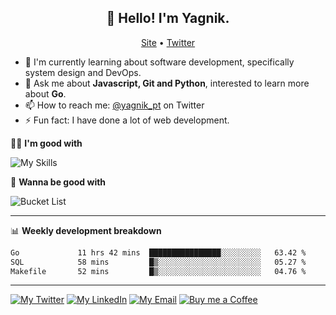 <h2 align="center">👋 Hello! I'm Yagnik.</h2>
<p align="center">
  <a href="https://yagnik.me">Site</a> •
  <a href="https://x.com/yagnik_pt">Twitter</a>
</p>


- 🔭 I'm currently learning about software development, specifically system design and DevOps.
- 💬 Ask me about **Javascript, Git and Python**, interested to learn more about **Go**.
- 📫 How to reach me: [@yagnik_pt](https://x.com/yagnik_pt) on Twitter
- ⚡ Fun fact: I have done a lot of web development.

🥷🏼 **I'm good with**

![My Skills](https://skillicons.dev/icons?i=go,ts,react,next,svelte,tailwind,astro,vite,nodejs,bun,postgres,git,python,fastapi,redis,supabase&perline=8)

📌 **Wanna be good with**

![Bucket List](https://skillicons.dev/icons?i=linux,aws,azure,docker,rabbitmq,mongodb,cassandra,vim&perline=8)

-------
📊 **Weekly development breakdown**
<!--START_SECTION:waka-->

```txt
Go             11 hrs 42 mins  ████████████████░░░░░░░░░   63.42 %
SQL            58 mins         █▒░░░░░░░░░░░░░░░░░░░░░░░   05.27 %
Makefile       52 mins         █▒░░░░░░░░░░░░░░░░░░░░░░░   04.76 %
```

<!--END_SECTION:waka-->
-------

[![My Twitter](https://img.shields.io/badge/yagnik__pt-000?style=for-the-badge&logo=x&logoColor=white)](https://twitter.com/yagnik_pt)
[![My LinkedIn](https://img.shields.io/badge/yagnikpt-0A66C2?style=for-the-badge&logo=linkedin&logoColor=white)](https://linkedin.com/in/yagnikpt)
[![My Email](https://img.shields.io/badge/yagnik.pt@gmail.com-dc2626?logo=gmail&style=for-the-badge&logoColor=white)](mailto:yagnik.pt@gmail.com)
[![Buy me a Coffee](https://img.shields.io/badge/buy_me_a_coffee-FFDD00?style=for-the-badge&logo=buymeacoffee&logoColor=black)](https://buymeacoffee.com/yagnik)
